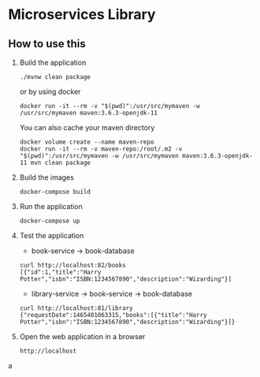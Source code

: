 # Microservices Library

## How to use this

1. Build the application

   ```
   ./mvnw clean package
   ```
   or by using docker
   ```
   docker run -it --rm -v "$(pwd)":/usr/src/mymaven -w /usr/src/mymaven maven:3.6.3-openjdk-11
   ```
   You can also cache your maven directory
   ```
   docker volume create --name maven-repo
   docker run -it --rm -v maven-repo:/root/.m2 -v "$(pwd)":/usr/src/mymaven -w /usr/src/mymaven maven:3.6.3-openjdk-11 mvn clean package
   ```

2. Build the images

   ```
   docker-compose build
   ```

3. Run the application

   ```
   docker-compose up
   ```

4. Test the application

   * book-service -> book-database

   ```
   curl http://localhost:82/books
   [{"id":1,"title":"Harry Potter","isbn":"ISBN:1234567890","description":"Wizarding"}]
   ```
   
   * library-service -> book-service -> book-database

   ```
   curl http://localhost:81/library
   {"requestDate":1465401063315,"books":[{"title":"Harry Potter","isbn":"ISBN:1234567890","description":"Wizarding"}]}
   ```

5. Open the web application in a browser

   ```
   http://localhost
   ```

a
